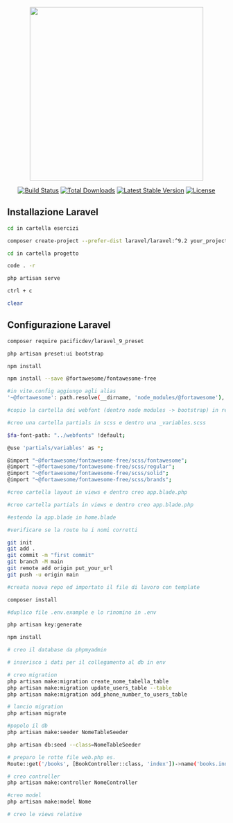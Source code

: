 <p align="center"><a href="https://laravel.com" target="_blank"><img src="https://raw.githubusercontent.com/laravel/art/master/logo-lockup/5%20SVG/2%20CMYK/1%20Full%20Color/laravel-logolockup-cmyk-red.svg" width="400"></a></p>

<p align="center">
<a href="https://travis-ci.org/laravel/framework"><img src="https://travis-ci.org/laravel/framework.svg" alt="Build Status"></a>
<a href="https://packagist.org/packages/laravel/framework"><img src="https://img.shields.io/packagist/dt/laravel/framework" alt="Total Downloads"></a>
<a href="https://packagist.org/packages/laravel/framework"><img src="https://img.shields.io/packagist/v/laravel/framework" alt="Latest Stable Version"></a>
<a href="https://packagist.org/packages/laravel/framework"><img src="https://img.shields.io/packagist/l/laravel/framework" alt="License"></a>
</p>

## Installazione Laravel

```bash
cd in cartella esercizi

composer create-project --prefer-dist laravel/laravel:^9.2 your_project_name_here

cd in cartella progetto

code . -r

php artisan serve

ctrl + c

clear

```

## Configurazione Laravel

```bash
composer require pacificdev/laravel_9_preset

php artisan preset:ui bootstrap

npm install

npm install --save @fortawesome/fontawesome-free

#in vite.config aggiungo agli alias
'~@fortawesome': path.resolve(__dirname, 'node_modules/@fortawesome'),

#copio la cartella dei webfont (dentro node modules -> bootstrap) in resources e se voglio la rinomino

#creo una cartella partials in scss e dentro una _variables.scss

$fa-font-path: "../webfonts" !default;

@use 'partials/variables' as *;

@import "~@fortawesome/fontawesome-free/scss/fontawesome";
@import "~@fortawesome/fontawesome-free/scss/regular";
@import "~@fortawesome/fontawesome-free/scss/solid";
@import "~@fortawesome/fontawesome-free/scss/brands";

#creo cartella layout in views e dentro creo app.blade.php

#creo cartella partials in views e dentro creo app.blade.php

#estendo la app.blade in home.blade

#verificare se la route ha i nomi corretti

git init
git add .
git commit -m "first commit"
git branch -M main
git remote add origin put_your_url
git push -u origin main

#creata nuova repo ed importato il file di lavoro con template

composer install

#duplico file .env.example e lo rinomino in .env

php artisan key:generate

npm install

# creo il database da phpmyadmin

# inserisco i dati per il collegamento al db in env

# creo migration
php artisan make:migration create_nome_tabella_table
php artisan make:migration update_users_table --table
php artisan make:migration add_phone_number_to_users_table

# lancio migration
php artisan migrate

#popolo il db
php artisan make:seeder NomeTableSeeder

php artisan db:seed --class=NomeTableSeeder

# preparo le rotte file web.php es.
Route::get('/books', [BookController::class, 'index'])->name('books.index');

# creo controller
php artisan make:controller NomeController

#creo model
php artisan make:model Nome

# creo le views relative
```
